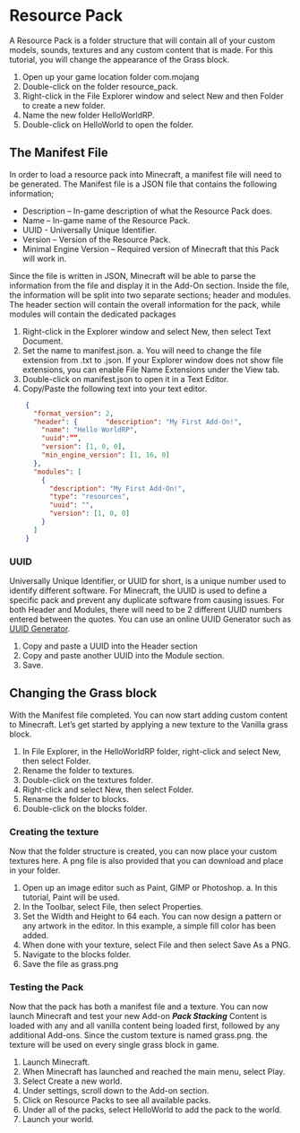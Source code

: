# Resource Pack

A Resource Pack is a folder structure that will contain all of your custom models, sounds, textures and any custom content that is made. For this tutorial, you will change the appearance of the Grass block. 

1.	Open up your game location folder com.mojang
2.	Double-click on the folder resource_pack.
3.	Right-click in the File Explorer window and select New and then Folder to create a new folder. 
4.	Name the new folder HelloWorldRP.
5.	Double-click on HelloWorld to open the folder. 

## The Manifest File

In order to load a resource pack into Minecraft, a manifest file will need to be generated. The Manifest file is a JSON file that contains the following information; 

-	Description – In-game description of what the Resource Pack does.
-	Name – In-game name of the Resource Pack.
-	UUID - Universally Unique Identifier.
-	Version – Version of the Resource Pack.
-	Minimal Engine Version – Required version of Minecraft that this Pack will work in.

Since the file is written in JSON, Minecraft will be able to parse the information from the file and display it in the Add-On section. Inside the file, the information will be split into two separate sections; header and modules. The header section will contain the overall information for the pack, while modules will contain the dedicated packages 

1.	Right-click in the Explorer window and select New, then select Text Document. 
2.	Set the name to manifest.json. 
a.	You will need to change the file extension from .txt to .json. If your Explorer window does not show file extensions, you can enable File Name Extensions under the View tab.
3.	Double-click on manifest.json to open it in a Text Editor. 
4.	Copy/Paste the following text into your text editor. 
```json
	{
	  "format_version": 2,
	  "header": {	    "description": "My First Add-On!",
	    "name": "Hello WorldRP",
	    "uuid":””,
	    "version": [1, 0, 0],
	    "min_engine_version": [1, 16, 0]
	  },
	  "modules": [
	    {
	      "description": "My First Add-On!",
	      "type": "resources",
	      "uuid": "",
	      "version": [1, 0, 0]
	    }
	  ]
	}
```
### UUID

Universally Unique Identifier, or UUID for short, is a unique number used to identify different software. For Minecraft, the UUID is used to define a specific pack and prevent any duplicate software from causing issues. For both Header and Modules, there will need to be 2 different UUID numbers entered between the quotes. You can use an online UUID Generator such as [UUID Generator](https://www.uuidgenerator.net/).

1.	Copy and paste a UUID into the Header section
2.	Copy and paste another UUID into the Module section. 
3.	Save. 

## Changing the Grass block

With the Manifest file completed. You can now start adding custom content to Minecraft. Let’s get started by applying a new texture to the Vanilla grass block. 

1.	In File Explorer, in the HelloWorldRP folder, right-click and select New, then select Folder.
2.	Rename the folder to textures.
3.	Double-click on the textures folder.
4.	Right-click and select New, then select Folder.
5.	Rename the folder to blocks.
6.	Double-click on the blocks folder.

### Creating the texture

Now that the folder structure is created, you can now place your custom textures here. A png file is also provided that you can download and place in your folder. <hyperlink to a simple color png>

1.	Open up an image editor such as Paint, GIMP or Photoshop. 
a.	In this tutorial, Paint will be used.
2.	In the Toolbar, select File, then select Properties.
3.	Set the Width and Height to 64 each.
You can now design a pattern or any artwork in the editor. In this example, a simple fill color has been added. <add a dev blurb explaining some of the barebones design principles such as texture size and color pallet>
4.	When done with your texture, select File and then select Save As a PNG.
5.	Navigate to the blocks folder.
6.	Save the file as grass.png

### Testing the Pack

Now that the pack has both a manifest file and a texture. You can now launch Minecraft and test your new Add-on
***Pack Stacking*** 
Content is loaded with any and all vanilla content being loaded first, followed by any additional Add-ons. Since the custom texture is named grass.png. the texture will be used on every single grass block in game.

1.	Launch Minecraft.
2.	When Minecraft has launched and reached the main menu, select Play.
3.	Select Create a new world.
4.	Under settings, scroll down to the Add-on section.
5.	Click on Resource Packs to see all available packs.
6.	Under all of the packs, select HelloWorld to add the pack to the world.
7.	Launch your world.
